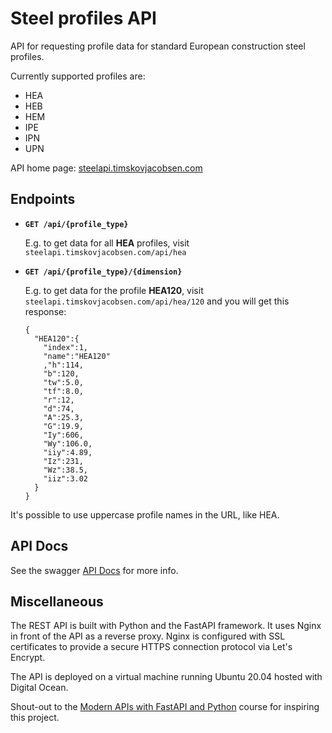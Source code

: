 # Steel profiles API

API for requesting profile data for standard European construction steel profiles.

Currently supported profiles are:

* HEA
* HEB
* HEM
* IPE
* IPN
* UPN

API home page: [steelapi.timskovjacobsen.com](http://steelapi.timskovjacobsen.com)

## Endpoints

* **`GET /api/{profile_type}`**

  E.g. to get data for all **HEA** profiles,
   visit `steelapi.timskovjacobsen.com/api/hea`

* **`GET /api/{profile_type}/{dimension}`**

  E.g. to get data for the profile **HEA120**, visit `steelapi.timskovjacobsen.com/api/hea/120` and you will get this response:

  ```shell
  {
    "HEA120":{
      "index":1,
      "name":"HEA120"
      ,"h":114,
      "b":120,
      "tw":5.0,
      "tf":8.0,
      "r":12,
      "d":74,
      "A":25.3,
      "G":19.9,
      "Iy":606,
      "Wy":106.0,
      "iiy":4.89,
      "Iz":231,
      "Wz":38.5,
      "iiz":3.02
    }
  }
  ```

It's possible to use uppercase profile names in the URL, like HEA.

## API Docs

See the swagger [API Docs](http://steelapi.timskovjacobsen/docs) for more info.

## Miscellaneous

The REST API is built with Python and the FastAPI framework. It uses Nginx in front of the API as a reverse proxy. Nginx is configured with SSL certificates to provide a secure HTTPS connection protocol via Let's Encrypt.

The API is deployed on a virtual machine running Ubuntu 20.04 hosted with Digital Ocean.

Shout-out to the [Modern APIs with FastAPI and Python](https://training.talkpython.fm/courses/getting-started-with-fastapi?utm_source=fastapi) course for inspiring this project.
